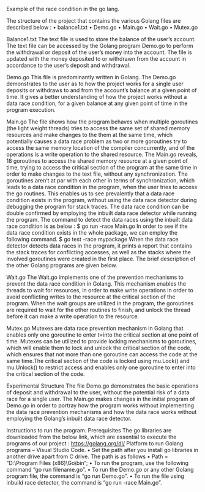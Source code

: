Example of the race condition in the go lang.

The structure of the project that contains the various Golang files are described below :
• balance1.txt
• Demo.go
• Main.go
• Wait.go
• Mutex.go

Balance1.txt
The text file is used to store the balance of the user’s account. The text file can be accessed by the Golang program Demo.go to perform the withdrawal or deposit of the user’s money into the account. The file is updated with the money deposited to or withdrawn from the account in accordance to the user’s deposit and withdrawal.

Demo.go
This file is predominantly written in Golang. The Demo.go demonstrates to the user as to how the project works for a single user deposits or withdraws to and from the account’s balance at a given point of time. It gives a better understanding of how the project works without a data race condition, for a given balance at any given point of time in the program execution.

Main.go
The file shows how the program behaves when multiple goroutines (the light weight threads) tries to access the same set of shared memory resources and make changes to the them at the same time, which potentially causes a data race problem as two or more goroutines try to access the same memory location of the compiler concurrently, and of the operations is a write operation to the shared resource. The Main.go reveals, 18 goroutines to access the shared memory resource at a given point of time, trying to access the critical section of the program at the same time in order to make changes to the text file, without any synchronization. The goroutines aren’t at par with each other in terms of synchronization, which leads to a data race condition in the program, when the user tries to access the go routines.
This enables us to see prevalently that a data race condition exists in the program, without using the data race detector during debugging the program for stack traces. The data race condition can be double confirmed by employing the inbuilt data race detector while running the program. The command to detect the data races using the inbuilt data race condition is as below :
$ go run -race Main.go
In order to see if the data race condition exists in the whole package, we can employ the following command.
$ go test -race mypackage
When the data race detector detects data races in the program, it prints a report that contains the stack traces for conflicting accesses, as well as the stacks where the involved goroutines were created in the first place. The brief description of the other Golang programs are given below.

Wait.go
The Wait.go implements one of the prevention mechanisms to prevent the data race condition in Golang. This mechanism enables the threads to wait for resources, in order to make write operations in order to avoid conflicting writes to the resource at the critical section of the program.
When the wait groups are utilized in the program, the goroutines are required to wait for the other routines to finish, and unlock the thread before it can make a write operation to the resource. 

Mutex.go
Mutexes are data race prevention mechanism in Golang that enables only one goroutine to enter t=into the critical section at one point of time. Mutexes can be utilized to provide locking mechanisms to goroutines, which will enable them to lock and unlock the critical section of the code, which ensures that not more than one goroutine can access the code at the same time.The critical section of the code is locked using mu.Lock() and mu.Unlock() to restrict access and enables only one goroutine to enter into the critical section of the code.

Experimental Structure
The file Demo.go demonstrates the basic operations of deposit and withdrawal to the user, without the potential risk of a data race for a single user. The Main.go makes changes in the initial program of Demo.go in order to portray how the program works without implementing the data race prevention mechanisms and how the data race works without employing the Golang’s inbuilt data race detector.

Instructions to run the program.
Prerequisites
The go libraries are downloaded from the below link, which are essential to execute the programs of our project : https://golang.org/dl/
Platform to run Golang programs – Visual Studio Code.
• Set the path after you install go libraries in another drive apart from C drive. The path is as follows
• Path = ”D:\Program Files (x86)\Go\bin”;
• To run the program, use the following command “go run filename.go”.
• To run the Demo.go or any other Golang program file, the command is “go run Demo.go”.
• To run the file using inbuild race detector, the command is “go run -race Main.go”.
